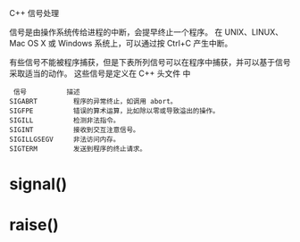 C++ 信号处理

信号是由操作系统传给进程的中断，会提早终止一个程序。
在 UNIX、LINUX、Mac OS X 或 Windows 系统上，可以通过按 Ctrl+C 产生中断。

有些信号不能被程序捕获，但是下表所列信号可以在程序中捕获，并可以基于信号采取适当的动作。
这些信号是定义在 C++ 头文件 <csignal> 中

	 信号       	 描述
	SIGABRT     	程序的异常终止，如调用 abort。
	SIGFPE      	错误的算术运算，比如除以零或导致溢出的操作。
	SIGILL      	检测非法指令。
	SIGINT      	接收到交互注意信号。
	SIGILLGSEGV 	非法访问内存。
	SIGTERM     	发送到程序的终止请求。


# signal() 

# raise()

